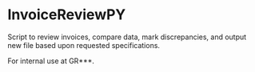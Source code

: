 # InvoiceReviewPY
Script to review invoices, compare data, mark discrepancies, and output new file based upon requested specifications.

For internal use at GR***.
